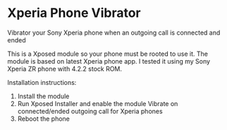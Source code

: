 Xperia Phone Vibrator
===================================

Vibrator your Sony Xperia phone when an outgoing call is connected and ended

This is a Xposed module so your phone must be rooted to use it. The module is based on latest Xperia phone app. I tested it using my Sony Xperia ZR phone with 4.2.2 stock ROM.

Installation instructions:
1. Install the module
2. Run Xposed Installer and enable the module Vibrate on connected/ended outgoing call for Xperia phones
3. Reboot the phone

